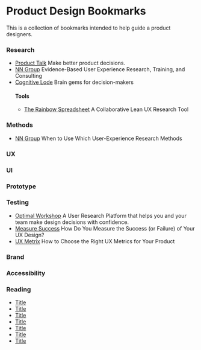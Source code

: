# Product Design Bookmarks

This is a collection of bookmarks intended to help guide a product designers.

### Research
* [Product Talk](https://www.producttalk.org/) Make better product decisions.
* [NN Group](https://www.nngroup.com/) Evidence-Based User Experience Research, Training, and Consulting
* [Cognitive Lode](http://coglode.com/) Brain gems for decision-makers
  #### Tools
  * [The Rainbow Spreadsheet](https://www.smashingmagazine.com/2013/04/rainbow-spreadsheet-collaborative-ux-research-tool/) A Collaborative Lean UX Research Tool

### Methods
* [NN Group](https://www.nngroup.com/articles/which-ux-research-methods/) When to Use Which User-Experience Research Methods

### UX

### UI

### Prototype

### Testing
* [Optimal Workshop](https://www.optimalworkshop.com/) A User Research Platform that helps you and your team make design decisions with confidence.
* [Measure Success](https://www.sitepoint.com/how-do-you-measure-the-success-or-failure-of-your-ux-design/) How Do You Measure the Success (or Failure) of Your UX Design?
* [UX Metrix](http://www.dtelepathy.com/ux-metrics/#intro) How to Choose the Right UX Metrics for Your Product

### Brand

### Accessibility

### Reading





* [Title](Link)
* [Title](Link)
* [Title](Link)
* [Title](Link)
* [Title](Link)
* [Title](Link)
* [Title](Link)
